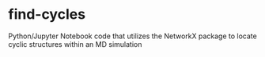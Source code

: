# find-cycles
Python/Jupyter Notebook code that utilizes the NetworkX package to locate cyclic structures within an MD simulation
